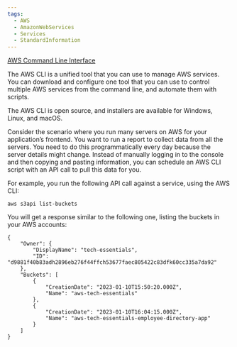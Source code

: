 ```yaml
---
tags:
  - AWS
  - AmazonWebServices
  - Services
  - StandardInformation
---
```

[AWS Command Line Interface](https://aws.amazon.com/cli/)

The AWS CLI is a unified tool that you can use to manage AWS services. You can download and configure one tool that you can use to control multiple AWS services from the command line, and automate them with scripts. 

The AWS CLI is open source, and installers are available for Windows, Linux, and macOS.

Consider the scenario where you run many servers on AWS for your application’s frontend. You want to run a report to collect data from all the servers. You need to do this programmatically every day because the server details might change. Instead of manually logging in to the console and then copying and pasting information, you can schedule an AWS CLI script with an API call to pull this data for you.

For example, you run the following API call against a service, using the AWS CLI:  
```
aws s3api list-buckets
```

You will get a response similar to the following one, listing the buckets in your AWS accounts:

```
{
    "Owner": {
        "DisplayName": "tech-essentials", 
        "ID": "d9881f40b83adh2896eb276f44ffch53677faec805422c83dfk60cc335a7da92"
    }, 
    "Buckets": [
        {
            "CreationDate": "2023-01-10T15:50:20.000Z", 
            "Name": "aws-tech-essentials"
        }, 
        {
            "CreationDate": "2023-01-10T16:04:15.000Z", 
            "Name": "aws-tech-essentials-employee-directory-app"
        } 
    ]
}
```

